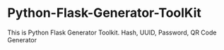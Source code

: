 # Python-Flask-Generator-ToolKit
This is Python Flask Generator Toolkit. Hash, UUID, Password, QR Code Generator
